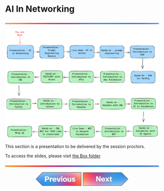 # AI In Networking

![line](../../images/banner.png)

![line](./images/1.png)

This section is a presentation to be delivered by the session proctors.

To access the slides, please visit [the Box folder](https://cisco.app.box.com/folder/340062289300?s=hmrhjoshhzez3vlzdisvk0s9frn0lh5c)

![line](../../images/banner.png)
<p align="center">
<a href="../../README.md"><img src="../../images/previous.png" width="150px"></a>
<a href="../02-prompt-engineering-basics/1.md"><img src="../../images/next.png" width="150px"></a>
</p>